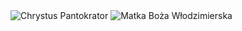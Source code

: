 <img src="icon_1.JPEG" alt="Chrystus Pantokrator">

<img src="icon_2.jpeg" alt="Matka Boża Włodzimierska">
